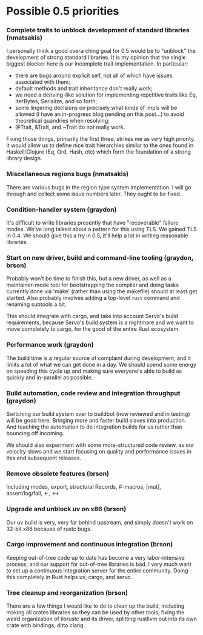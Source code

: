 # Possible 0.5 priorities

### Complete traits to unblock development of standard libraries (nmatsakis)

I personally think a good overarching goal for 0.5 would be to "unblock" the development of strong standard libraries.  It is my opinion that the single biggest blocker here is our incomplete trait implementation.  In particular:

- there are bugs around explicit self, not all of which have issues associated with them;
- default methods and trait inheritance don't really work;
- we need a deriving-like solution for implementing repetitive traits like Eq, IterBytes, Serialize, and so forth;
- some lingering decisions on precisely what kinds of impls will be allowed (I have an in-progress blog pending on this post...) to avoid theoretical quandries when resolving;
- @Trait, &Trait, and ~Trait do not really work.

Fixing those things, primarily the first three, strikes me as very high priority.  It would allow us to define nice trait hierarchies similar to the ones found in Haskell/Clojure (Eq, Ord, Hash, etc) which form the foundation of a strong library design.

### Miscellaneous regions bugs (nmatsakis)

There are various bugs in the region type system implementation.  I will go through and collect some issue numbers later.  They ought to be fixed.  


### Condition-handler system (graydon)

It's difficult to write libraries presently that have "recoverable" failure modes. We've long talked about a pattern for this using TLS. We gained TLS in 0.4. We should give this a try in 0.5, it'll help a lot in writing reasonable libraries.

### Start on new driver, build and command-line tooling (graydon, brson)

Probably won't be time to finish this, but a new driver, as well as a maintainer-mode tool for bootstrapping the compiler and doing tasks currently done via 'make' (rather than using the makefile) should at least get started. Also probably involves adding a top-level `rust` command and renaming subtools a bit.

This should integrate with cargo, and take into account Servo's build requirements, because Servo's build system is a nightmare and we want to move completely to cargo, for the good of the entire Rust ecosystem.

### Performance work (graydon)

The build time is a regular source of complaint during development, and it limits a lot of what we can get done in a day. We should spend some energy on speeding this cycle up and making sure everyone's able to build as quickly and in-parallel as possible.

### Build automation, code review and integration throughput (graydon)

Switching our build system over to buildbot (now reviewed and in testing) will be good here. Bringing more and faster build slaves into production. And teaching the automation to do integration builds for us rather than bouncing off incoming.

We should also experiment with some more-structured code review, as our velocity slows and we start focusing on quality and performance issues in this and subsequent releases.

### Remove obsolete features (brson)

Including modes, export, structural Records, #-macros, [mut], assert/log/fail, <-, <->

### Upgrade and unblock uv on x86 (brson)

Our uv build is very, very far behind upstream, and simply doesn't work on 32-bit x86 because of rustc bugs.

### Cargo improvement and continuous integration (brson)

Keeping out-of-tree code up to date has become a very labor-intensive process, and our support for out-of-tree libraries is bad. I very much want to set up a continuous integration server for the entire community. Doing this completely in Rust helps uv, cargo, and servo.

### Tree cleanup and reorganization (brson)

There are a few things I would like to do to clean up the build, including making all crates libraries so they can be used by other tools, fixing the weird organization of librustc and its driver, splitting rustllvm out into its own crate with bindings, ditto clang.



